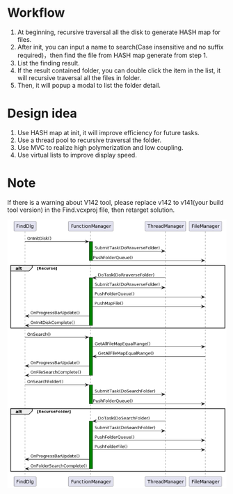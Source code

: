 # Workflow
  1. At beginning, recursive traversal all the disk to generate HASH map for files.
  2. After init, you can input a name to search(Case insensitive and no suffix required)，then find the file from HASH map generate from step 1.
  3. List the finding result.
  4. If the result contained folder, you can double click the item in the list, it will recursive traversal all the files in folder.
  5. Then, it will popup a modal to list the folder detail.

# Design idea
  1. Use HASH map at init, it will improve efficiency for future tasks.
  2. Use a thread pool to recursive traversal the folder.
  3. Use MVC to realize high polymerization and low coupling.
  4. Use virtual lists to improve display speed.

# Note
  If there is a warning about V142 tool, please replace v142 to v141(your build tool version) in the Find.vcxproj file, then retarget solution. 
  

![image](https://github.com/z-fei/Coffee-bean/blob/master/Sequence%20diagram.png?raw=true)
